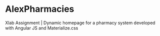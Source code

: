 # AlexPharmacies
Xlab Assignment | Dynamic homepage for a pharmacy system developed with Angular JS and Materialize.css
